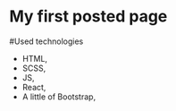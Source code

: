 # My first posted page

#Used technologies

- HTML,
- SCSS,
- JS,
- React,
- A little of Bootstrap,
